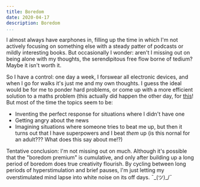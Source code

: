 ```yaml
---
title: Boredom
date: 2020-04-17
description: Boredom
...
```


I almost always have earphones in, filling up the time in which I'm not actively focusing on something else with a steady patter of podcasts or mildly interesting books. But occasionally I wonder: aren't I missing out on being alone with my thoughts, the serendipitous free flow borne of tedium? Maybe it isn't worth it.

So I have a control: one day a week, I forswear all electronic devices, and when I go for walks it's just me and my own thoughts. I guess the ideal would be for me to ponder hard problems, or come up with a more efficient solution to a maths problem (this actually did happen the other day, for [this](https://projecteuler.net/problem=205)! But most of the time the topics seem to be:

- Inventing the perfect response for situations where I didn't have one
- Getting angry about the news
- Imagining situations where someone tries to beat me up, but then it turns out that I have superpowers and I beat _them_ up (is this nornal for an adult??? What does this say about me!?)

Tentative conclusion: I'm not missing out on much. Although it's possible that the "boredom premium" is cumulative, and only after building up a long period of boredom does true creativity flourish. By cycling between long periods of hyperstimulation and brief pauses, I'm just letting my overstimulated mind lapse into white noise on its off days. ¯\_(ツ)_/¯
